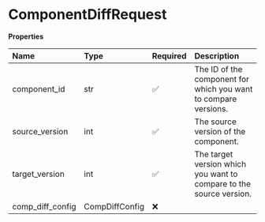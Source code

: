 # ComponentDiffRequest

**Properties**

| Name             | Type           | Required | Description                                                         |
| :--------------- | :------------- | :------- | :------------------------------------------------------------------ |
| component_id     | str            | ✅       | The ID of the component for which you want to compare versions.     |
| source_version   | int            | ✅       | The source version of the component.                                |
| target_version   | int            | ✅       | The target version which you want to compare to the source version. |
| comp_diff_config | CompDiffConfig | ❌       |                                                                     |

